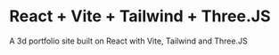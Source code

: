 # React + Vite + Tailwind + Three.JS

A 3d portfolio site built on React with Vite, Tailwind and Three.JS
